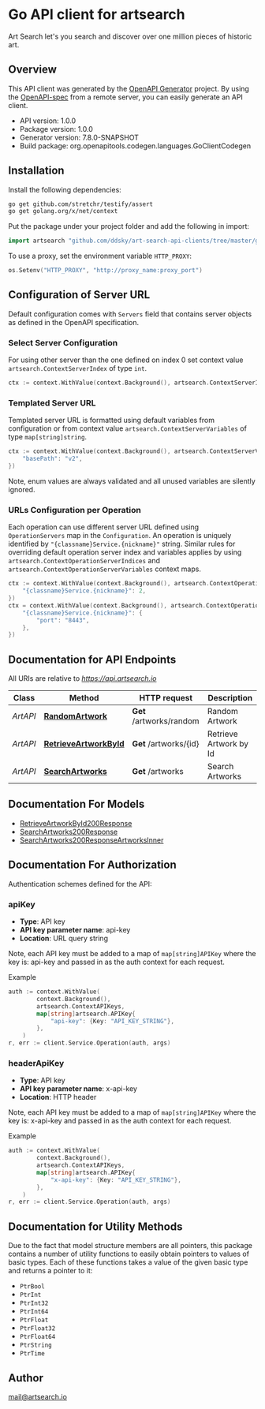 # Go API client for artsearch

Art Search let's you search and discover over one million pieces of historic art.

## Overview
This API client was generated by the [OpenAPI Generator](https://openapi-generator.tech) project.  By using the [OpenAPI-spec](https://www.openapis.org/) from a remote server, you can easily generate an API client.

- API version: 1.0.0
- Package version: 1.0.0
- Generator version: 7.8.0-SNAPSHOT
- Build package: org.openapitools.codegen.languages.GoClientCodegen

## Installation

Install the following dependencies:

```sh
go get github.com/stretchr/testify/assert
go get golang.org/x/net/context
```

Put the package under your project folder and add the following in import:

```go
import artsearch "github.com/ddsky/art-search-api-clients/tree/master/go/"
```

To use a proxy, set the environment variable `HTTP_PROXY`:

```go
os.Setenv("HTTP_PROXY", "http://proxy_name:proxy_port")
```

## Configuration of Server URL

Default configuration comes with `Servers` field that contains server objects as defined in the OpenAPI specification.

### Select Server Configuration

For using other server than the one defined on index 0 set context value `artsearch.ContextServerIndex` of type `int`.

```go
ctx := context.WithValue(context.Background(), artsearch.ContextServerIndex, 1)
```

### Templated Server URL

Templated server URL is formatted using default variables from configuration or from context value `artsearch.ContextServerVariables` of type `map[string]string`.

```go
ctx := context.WithValue(context.Background(), artsearch.ContextServerVariables, map[string]string{
	"basePath": "v2",
})
```

Note, enum values are always validated and all unused variables are silently ignored.

### URLs Configuration per Operation

Each operation can use different server URL defined using `OperationServers` map in the `Configuration`.
An operation is uniquely identified by `"{classname}Service.{nickname}"` string.
Similar rules for overriding default operation server index and variables applies by using `artsearch.ContextOperationServerIndices` and `artsearch.ContextOperationServerVariables` context maps.

```go
ctx := context.WithValue(context.Background(), artsearch.ContextOperationServerIndices, map[string]int{
	"{classname}Service.{nickname}": 2,
})
ctx = context.WithValue(context.Background(), artsearch.ContextOperationServerVariables, map[string]map[string]string{
	"{classname}Service.{nickname}": {
		"port": "8443",
	},
})
```

## Documentation for API Endpoints

All URIs are relative to *https://api.artsearch.io*

Class | Method | HTTP request | Description
------------ | ------------- | ------------- | -------------
*ArtAPI* | [**RandomArtwork**](docs/ArtAPI.md#randomartwork) | **Get** /artworks/random | Random Artwork
*ArtAPI* | [**RetrieveArtworkById**](docs/ArtAPI.md#retrieveartworkbyid) | **Get** /artworks/{id} | Retrieve Artwork by Id
*ArtAPI* | [**SearchArtworks**](docs/ArtAPI.md#searchartworks) | **Get** /artworks | Search Artworks


## Documentation For Models

 - [RetrieveArtworkById200Response](docs/RetrieveArtworkById200Response.md)
 - [SearchArtworks200Response](docs/SearchArtworks200Response.md)
 - [SearchArtworks200ResponseArtworksInner](docs/SearchArtworks200ResponseArtworksInner.md)


## Documentation For Authorization


Authentication schemes defined for the API:
### apiKey

- **Type**: API key
- **API key parameter name**: api-key
- **Location**: URL query string

Note, each API key must be added to a map of `map[string]APIKey` where the key is: api-key and passed in as the auth context for each request.

Example

```go
auth := context.WithValue(
		context.Background(),
		artsearch.ContextAPIKeys,
		map[string]artsearch.APIKey{
			"api-key": {Key: "API_KEY_STRING"},
		},
	)
r, err := client.Service.Operation(auth, args)
```

### headerApiKey

- **Type**: API key
- **API key parameter name**: x-api-key
- **Location**: HTTP header

Note, each API key must be added to a map of `map[string]APIKey` where the key is: x-api-key and passed in as the auth context for each request.

Example

```go
auth := context.WithValue(
		context.Background(),
		artsearch.ContextAPIKeys,
		map[string]artsearch.APIKey{
			"x-api-key": {Key: "API_KEY_STRING"},
		},
	)
r, err := client.Service.Operation(auth, args)
```


## Documentation for Utility Methods

Due to the fact that model structure members are all pointers, this package contains
a number of utility functions to easily obtain pointers to values of basic types.
Each of these functions takes a value of the given basic type and returns a pointer to it:

* `PtrBool`
* `PtrInt`
* `PtrInt32`
* `PtrInt64`
* `PtrFloat`
* `PtrFloat32`
* `PtrFloat64`
* `PtrString`
* `PtrTime`

## Author

mail@artsearch.io

